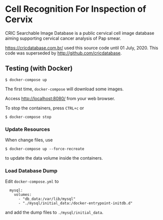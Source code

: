 # Cell Recognition For Inspection of Cervix

CRIC Searchable Image Database is a public cervical cell image database aiming supporting cervical cancer analysis of Pap smear.

https://cricdatabase.com.br/ used this source code until 01 July, 2020.
This code was superseded by http://github.com/cricdatabase.

## Testing (with Docker)

```
$ docker-compose up
```

The first time,
`docker-compose` will download some images.

Access [http://localhost:8080/](http://localhost:8080/) from your web browser.

To stop the containers,
press `CTRL+c`
or

```
$ docker-compose stop
```

### Update Resources

When change files,
use

```
$ docker-compose up --force-recreate
```

to update the data volume inside the containers.

### Load Database Dump

Edit `docker-compose.yml` to

```
  mysql:
    volumes:
      - "db_data:/var/lib/mysql"
      - "./mysql/initial_data:/docker-entrypoint-initdb.d"
```

and add the dump files to `./mysql/initial_data`.

